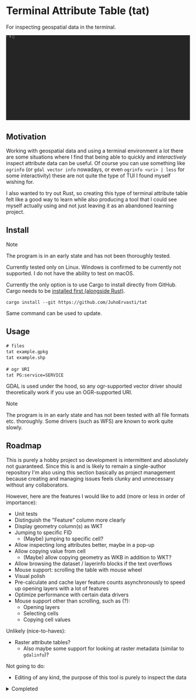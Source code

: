 # Terminal Attribute Table (tat)

For inspecting geospatial data in the terminal.

![](img/demo.gif)

## Motivation

Working with geospatial data and using a terminal environment a lot there are some situations
where I find that being able to quickly and _interactively_ inspect attribute data can be useful.
Of course you can use something like `ogrinfo` (or `gdal vector info` nowadays, or even
`ogrinfo <uri> | less` for some interactivity) these are not quite the type of TUI I found myself
wishing for.

I also wanted to try out Rust, so creating this type of terminal attribute table felt like a good
way to learn while also producing a tool that I could see myself actually using and not just leaving
it as an abandoned learning project.

## Install

> [!NOTE]
> The program is in an early state and has not been thoroughly tested.

Currently tested only on Linux. Windows is confirmed to be currently not supported. I do not have the
ability to test on macOS.

Currently the only option is to use Cargo to install directly from GitHub.
Cargo needs to be [installed first (alongside Rust)](https://doc.rust-lang.org/cargo/getting-started/installation.html).

```shell
cargo install --git https://github.com/JuhoErvasti/tat
```

Same command can be used to update.

## Usage

```shell
# files
tat example.gpkg
tat example.shp

# ogr URI
tat PG:service=SERVICE
```

GDAL is used under the hood, so any ogr-supported vector driver should theoretically work if
you use an OGR-supported URI.

> [!NOTE]
> The program is in an early state and has not been tested with all file formats etc. thoroughly.
> Some drivers (such as WFS) are known to work quite slowly.

## Roadmap

This is purely a hobby project so development is intermittent and absolutely not guaranteed.
Since this is and is likely to remain a single-author repository I'm also using this section
basically as project management because creating and managing issues feels clunky and unnecessary
without any collaborators.

However, here are the features I would like to add (more or less in order of importance):

- Unit tests
- Distinguish the "Feature" column more clearly
- Display geometry column(s) as WKT
- Jumping to specific FID
  - (Maybe) jumping to specific cell?
- Allow inspecting long attributes better, maybe in a pop-up
- Allow copying value from cell
  - (Maybe) allow copying geometry as WKB in addition to WKT?
- Allow browsing the dataset / layerinfo blocks if the text overflows
- Mouse support: scrolling the table with mouse wheel
- Visual polish
- Pre-calculate and cache layer feature counts asynchronously to speed up opening layers with a lot of features
- Optimize performance with certain data drivers
- Mouse support other than scrolling, such as (?):
  - Opening layers
  - Selecting cells
  - Copying cell values

Unlikely (nice-to-haves):
- Raster attribute tables?
  - Also maybe some support for looking at raster metadata (similar to `gdalinfo`)?

Not going to do:
- Editing of any kind, the purpose of this tool is purely to inspect the data

<details>
<summary>Completed</summary>

- Fix issues with some layers not opening in the table
- Improve performance on large layers (only render what can be seen)
  - Improve performance on opening large layers
- Fit columns differently so not all are crammed into the table, instead allow browsing them
- Show FID in table
  - Fix issue with the bottom-most rows not showing
- Fix issue when attempting navigation on an empty layer
- Fix issue "Error browsing database for PostGIS Raster tables" when attempting to open with PostGIS driver
- Fix weird issue with shapefile not being correctly read and (probably?) stderr output from gdal being printed all over the place
  - The worst of it is fixed by setting an error handler for gdal, which currently does nothing special. This is obviously not the best solution,
  maybe we collect the errors and add a pop-up widget to show a log of them or something like that?
- Show scrollbars for the layer list and the table
  - Also a scrollbar for the columns. Or some other visual indicator when not every column is shown

</details>
